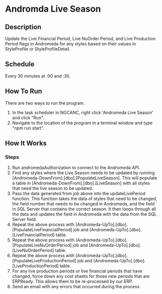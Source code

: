 # Andromda Live Season

## Description

Update the Live Financial Period, Live NuOrder Period, and Live Production Period flags in Andromeda for any styles based on their values in StyleProfile or StyleProfileDetail.

## Schedule

Every 30 minutes at :00 and :30.

## How To Run

There are two ways to run the program.

1. In the task scheduler in NGCANC, right click 'Andromeda Live Season' and click "Run".
2. Navigate to the location of the program in a terminal window and type "npm run start".

## How It Works

### Steps

1. Run andromedaAuthorization to connect to the Andromeda API.
2. Find any styles where the Live Season needs to be updated by running [Andromeda-DownFrom].[dbo].[PopulateLiveSeason]. This will populate a table in [Andromeda-DownFrom].[dbo].[LiveSeason] with all styles that need the live season to be updated.
3. Pass the data generated from job above into the updateLivePeriod function. This function takes the data of styles that need to be changed, the field number that needs to be changed in Andromeda, and the field in SQL Server that contains the correct season. It then loops through all the data and updates the field in Andromeda with the data from the SQL Server field.
4. Repeat the above process with [Andromeda-UpTo].[dbo].[PopulateLiveFinancialPeriod] job and [Andromeda-UpTo].[dbo].[LiveFinancialPeriod] table.
5. Repeat the above process with [Andromeda-UpTo].[dbo].[PopulateLiveNuOrderPeriod] job and [Andromeda-UpTo].[dbo].[LiveNuOrderPeriod] table.
6. Repeat the above process with [Andromeda-UpTo].[dbo].[PopulateLiveProductionPeriod] job and [Andromeda-UpTo].[dbo].[LiveProductionPeriod] table.
7. For any live production periods or live financial periods that have changed, force down any cost sheets for those new periods that are ERPReady. This allows them to be re-processed by our ERP.
8. Send an email with any errors that occurred during the process.
